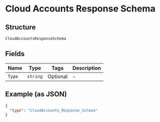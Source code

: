 
# Cloud Accounts Response Schema

## Structure

`CloudAccountsResponseSchema`

## Fields

| Name | Type | Tags | Description |
|  --- | --- | --- | --- |
| `Type` | `string` | Optional | - |

## Example (as JSON)

```json
{
  "type": "CloudAccounts_Response_Schema"
}
```

